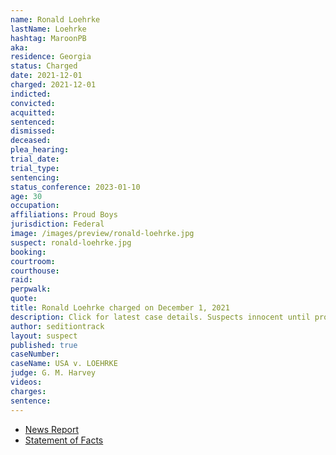 ```yaml
---
name: Ronald Loehrke
lastName: Loehrke
hashtag: MaroonPB
aka:
residence: Georgia
status: Charged
date: 2021-12-01
charged: 2021-12-01
indicted:
convicted:
acquitted:
sentenced:
dismissed:
deceased:
plea_hearing:
trial_date:
trial_type:
sentencing:
status_conference: 2023-01-10
age: 30
occupation:
affiliations: Proud Boys
jurisdiction: Federal
image: /images/preview/ronald-loehrke.jpg
suspect: ronald-loehrke.jpg
booking:
courtroom:
courthouse:
raid:
perpwalk:
quote:
title: Ronald Loehrke charged on December 1, 2021
description: Click for latest case details. Suspects innocent until proven guilty.
author: seditiontrack
layout: suspect
published: true
caseNumber:
caseName: USA v. LOEHRKE
judge: G. M. Harvey
videos:
charges:
sentence:
---
```

- [News Report](https://www.washingtonpost.com/dc-md-va/2021/12/03/proud-boys-charged-powell-id/)
- [Statement of Facts](https://www.justice.gov/usao-dc/case-multi-defendant/file/1459171/download)
